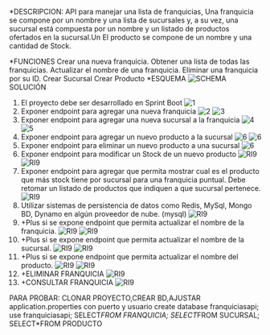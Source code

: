 *DESCRIPCION: API para manejar una lista de franquicias, Una franquicia se compone por un nombre y una lista de
sucursales y, a su vez, una sucursal está compuesta por un nombre y un listado de productos ofertados en la sucursal.Un
El producto se compone de un nombre y una cantidad de Stock.

*FUNCIONES
Crear una nueva franquicia.
Obtener una lista de todas las franquicias.
Actualizar el nombre de una franquicia.
Eliminar una franquicia por su ID.
Crear Sucursal
Crear Producto
*ESQUEMA
![SCHEMA](images/1.png)
SOLUCIÓN
1. El proyecto debe ser desarrollado en Sprint Boot 
![1](images/2.png)
2. Exponer endpoint para agregar una nueva franquicia
![2](images/3.png)
![3](images/4.png)
3. Exponer endpoint para agregar una nueva sucursal a la franquicia
![4](images/5.png)
![5](images/6.png)
4. Exponer endpoint para agregar un nuevo producto a la sucursal
![6](images/7.png)
![6](images/8.png)
5. Exponer endpoint para eliminar un nuevo producto a una sucursal
![6](images/9.png)
6. Exponer endpoint para modificar un Stock de un nuevo producto
![RI9](images/10.png)
![RI9](images/11.png)
7. Exponer endpoint para agregar que permita mostrar cual es el producto que más stock 
tiene por sucursal para una 
franquicia puntual. Debe retomar un listado de productos que indiquen a que sucursal 
pertenece.
![RI9](images/12.png)
8. Utilizar sistemas de persistencia de datos como Redis, MySql, Mongo BD, Dynamo en 
algún proveedor de nube. (mysql)
![RI9](images/13.png)
9. +Plus si se expone endpoint que permita actualizar el nombre de la franquicia.
![RI9](images/14.png)
![RI9](images/15.png)
10. +Plus si se expone endpoint que permita actualizar el nombre de la sucursal.
![RI9](images/16.png)
![RI9](images/17.png)
11. +Plus si se expone endpoint que permita actualizar el nombre del producto.
![RI9](images/18.png)
![RI9](images/19.png)
12. +ELIMINAR FRANQUICIA
![RI9](images/20.png)
12. +CONSULTAR FRANQUICIA
![RI9](images/21.png)

PARA PROBAR:
CLONAR PROYECTO,CREAR BD,AJUSTAR application.properties con puerto y usuario
create database franquiciasapi;
use franquiciasapi;
SELECT*FROM FRANQUICIA;
SELECT*FROM SUCURSAL;
SELECT*FROM PRODUCTO
